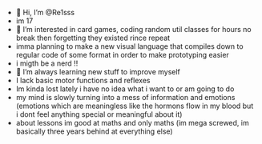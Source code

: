 - 👋 Hi, I’m @Re1sss
- im 17
- 👀 I’m interested in card games, coding random util classes for hours no break then forgetting they existed rince repeat
-  imma planning to make a new visual language that compiles down to regular code of some format in order to make prototyping easier
-  i migth be a nerd !!
- 🌱 I’m always learning new stuff to improve myself
- I lack basic motor functions and reflexes
- Im kinda lost lately i have no idea what i want to or am going to do
- my mind is slowly turning into a mess of information and emotions (emotions which are meaningless like the hormons flow in my blood but i dont feel anything special or meaningful about it)
- about lessons im good at maths and only maths (im mega screwed, im basically three years behind at everything else)
